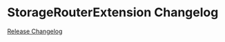 # StorageRouterExtension Changelog

[Release Changelog](https://github.com/spryker/storage-router-extension/releases)
